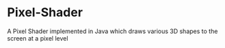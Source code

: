 # Pixel-Shader
A Pixel Shader implemented in Java which draws various 3D shapes to the screen at a pixel level
